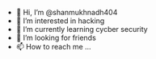 - 👋 Hi, I’m @shanmukhnadh404
- 👀 I’m interested in hacking
- 🌱 I’m currently learning cycber security
- 💞️ I’m looking for friends
- 📫 How to reach me ...

<!---
shanmukhnadh404/shanmukhnadh404 is a ✨ special ✨ repository because its `README.md` (this file) appears on your GitHub profile.
You can click the Preview link to take a look at your changes.
--->
